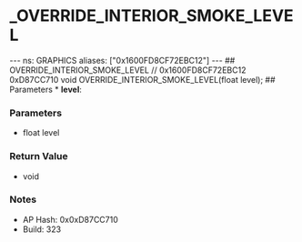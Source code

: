 # _OVERRIDE_INTERIOR_SMOKE_LEVEL

--- ns: GRAPHICS aliases: ["0x1600FD8CF72EBC12"] --- ## OVERRIDE_INTERIOR_SMOKE_LEVEL  // 0x1600FD8CF72EBC12 0xD87CC710 void OVERRIDE_INTERIOR_SMOKE_LEVEL(float level);   ## Parameters * **level**:

### Parameters
* float level

### Return Value
* void

### Notes
* AP Hash: 0x0xD87CC710
* Build: 323

